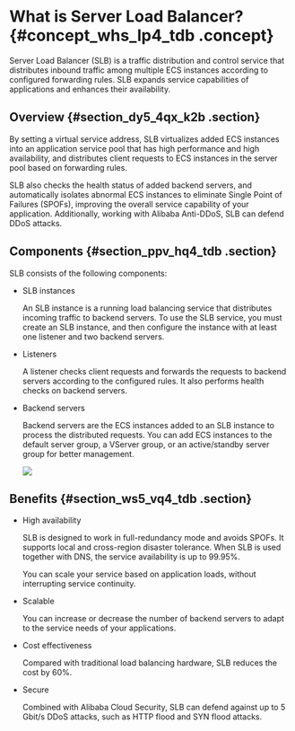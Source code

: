# What is Server Load Balancer? {#concept_whs_lp4_tdb .concept}

Server Load Balancer \(SLB\) is a traffic distribution and control service that distributes inbound traffic among multiple ECS instances according to configured forwarding rules. SLB expands service capabilities of applications and enhances their availability.

## Overview {#section_dy5_4qx_k2b .section}

By setting a virtual service address, SLB virtualizes added ECS instances into an application service pool that has high performance and high availability, and distributes client requests to ECS instances in the server pool based on forwarding rules.

SLB also checks the health status of added backend servers, and automatically isolates abnormal ECS instances to eliminate Single Point of Failures \(SPOFs\), improving the overall service capability of your application. Additionally, working with Alibaba Anti-DDoS, SLB can defend DDoS attacks.

## Components {#section_ppv_hq4_tdb .section}

SLB consists of the following components:

-   SLB instances

    An SLB instance is a running load balancing service that distributes incoming traffic to backend servers. To use the SLB service, you must create an SLB instance, and then configure the instance with at least one listener and two backend servers.

-   Listeners

    A listener checks client requests and forwards the requests to backend servers according to the configured rules. It also performs health checks on backend servers.

-   Backend servers

    Backend servers are the ECS instances added to an SLB instance to process the distributed requests. You can add ECS instances to the default server group, a VServer group, or an active/standby server group for better management.

    ![](http://static-aliyun-doc.oss-cn-hangzhou.aliyuncs.com/assets/img/4091/1555642098936_en-US.png)


## Benefits {#section_ws5_vq4_tdb .section}

-   High availability

    SLB is designed to work in full-redundancy mode and avoids SPOFs. It supports local and cross-region disaster tolerance. When SLB is used together with DNS, the service availability is up to 99.95%.

    You can scale your service based on application loads, without interrupting service continuity.

-   Scalable

    You can increase or decrease the number of backend servers to adapt to the service needs of your applications.

-   Cost effectiveness

    Compared with traditional load balancing hardware, SLB reduces the cost by 60%.

-   Secure

    Combined with Alibaba Cloud Security, SLB can defend against up to 5 Gbit/s DDoS attacks, such as HTTP flood and SYN flood attacks.


